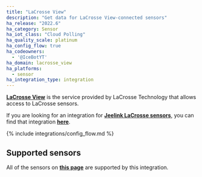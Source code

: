 ```yaml
---
title: "LaCrosse View"
description: "Get data for LaCrosse View-connected sensors"
ha_release: "2022.6"
ha_category: Sensor
ha_iot_class: "Cloud Polling"
ha_quality_scale: platinum
ha_config_flow: true
ha_codeowners:
  - '@IceBotYT'
ha_domain: lacrosse_view
ha_platforms:
  - sensor
ha_integration_type: integration
---
```


[**LaCrosse View**](https://www.lacrossetechnology.com/pages/la-crosse-view) is the service provided by LaCrosse Technology that allows access to LaCrosse sensors.

<div class='note'>

If you are looking for an integration for [**Jeelink LaCrosse sensors**](/integrations/lacrosse), you can find that integration [**here**](/integrations/lacrosse).

</div>

{% include integrations/config_flow.md %}

## Supported sensors

All of the sensors on [**this page**](https://www.lacrossetechnology.com/collections/lacrosse-view-connected) are supported by this integration.
